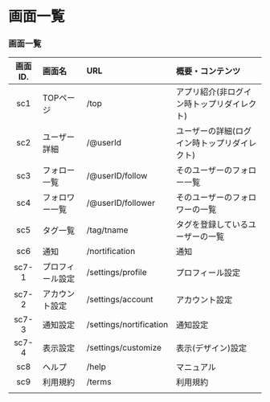 # 画面一覧

### 画面一覧

|画面ID.|画面名|URL|概要・コンテンツ|
|:-:|:-|:-|:-|
| sc1 | TOPページ |  /top  | アプリ紹介(非ログイン時トップリダイレクト)    |
| sc2 | ユーザー詳細 | /@userId | ユーザーの詳細(ログイン時トップリダイレクト) |
| sc3 | フォロー一覧 | /@userID/follow | そのユーザーのフォロー一覧 |
| sc4 | フォロワー一覧 | /@userID/follower | そのユーザーのフォロワーの一覧|
| sc5 |タグ一覧|/tag/tname|タグを登録しているユーザーの一覧|
| sc6 |通知|/nortification|通知|
| sc7-1 |プロフィール設定|/settings/profile|プロフィール設定|
| sc7-2 |アカウント設定|/settings/account|アカウント設定|
| sc7-3 |通知設定|/settings/nortification|通知設定|
| sc7-4 |表示設定|/settings/customize|表示(デザイン)設定|
| sc8 |ヘルプ|/help|マニュアル|
| sc9 |利用規約|/terms|利用規約|
|||||

